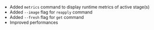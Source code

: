 * Added `metrics` command to display runtime metrics of active stage(s)
* Added `--image` flag for `reapply` command
* Added `--fresh` flag for `get` command
* Improved performances
